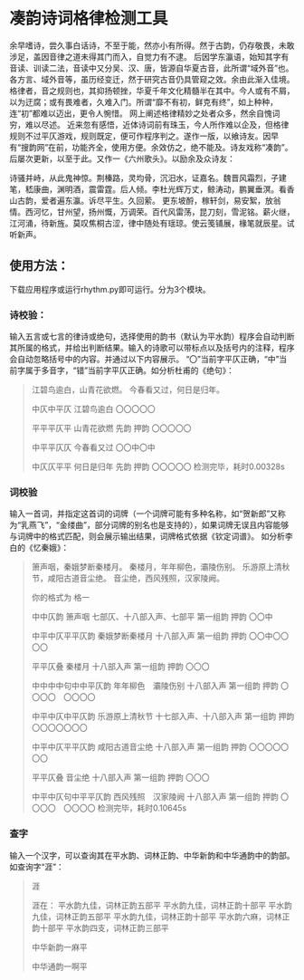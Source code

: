 # 凑韵诗词格律检测工具

余早嗜诗，尝久事白话诗，不至于能，然亦小有所得。然于古韵，仍存敬畏，未敢涉足，盖因音律之道未得其门而入，自觉力有不逮。
后因学东瀛语，始知其字有音读、训读二法，音读中又分吴、汉、唐，皆源自华夏古音，此所谓“域外音”也。各方言、域外音等，虽历经变迁，然于研究古音仍具管窥之效。余由此渐入佳境。
格律者，音之规则也，其抑扬顿挫，华夏千年文化精髓半在其中。今人或有不屑，以为迂腐；或有畏难者，久难入门。所谓“靡不有初，鲜克有终”，如上种种，连“初”都难以迈出，更令人惋惜。 网上阐述格律精妙之处者众多，然余自愧词穷，难以尽述。
近来忽有感悟，近体诗词前有珠玉，今人所作难以企及，但格律规则不过平仄游戏，规则既定，便可作程序判之。遂作一版，以飨诗友。因早有“搜韵网”在前，功能齐全，使用方便。余效仿之，绝不能及。诗友戏称“凑韵”。后屡次更新，以至于此。又作一《六州歌头》。以励余及众诗友：

诗骚并峙，从此鬼神惊。荆榛路，灵均骨，沉汨水，证嘉名。魏晋风霜烈，子建笔，嵇康曲，渊明酒，震雷霆。后人倾。李杜光辉万丈，鲸涛动，鹏翼垂溟。看香山古韵，爱者遍东瀛。诉尽平生。久回萦。
更东坡酹，稼轩剑，易安絮，放翁情。西河忆，甘州望，扬州慨，万调荣。百代风雷荡，昆刀刻，雪泥铭。薪火继，江河涌，待新旌。莫叹焦桐古涩，律中随处有瑶琼。使云笺铺展，椽笔就辰星。试听新声。

## 使用方法：
下载应用程序或运行rhythm.py即可运行。分为3个模块。

### 诗校验：
输入五言或七言的律诗或绝句，选择使用的韵书（默认为平水韵）程序会自动判断其所属的格式，并给出判断结果。输入的诗歌可以带标点以及括号内的注释，程序会自动忽略括号中的内容。并通过以下内容展示。
“〇”当前字平仄正确，“中”当前字属于多音字，“错”当前字平仄正确。如分析杜甫的《绝句》：
> 江碧鸟逾白，山青花欲燃。
> 今春看又过，何日是归年。
>
> 中仄中平仄
> 江碧鸟逾白	
> 〇〇〇〇〇
>
> 平平平仄平
> 山青花欲燃	先韵 押韵 
> 〇〇〇〇〇
>
> 中平平仄仄
> 今春看又过	
> 〇〇中〇中
>
> 中仄仄平平
> 何日是归年	先韵 押韵 
> 〇〇〇〇〇
> 检测完毕，耗时0.00328s

### 词校验
输入一首词，并指定这首词的词牌（一个词牌可能有多种名称，如“贺新郎”又称为“乳燕飞”，“金缕曲”，部分词牌的别名也是支持的），如果词牌无误且内容能够与词牌中的格式匹配，则会展示输出结果，词牌格式依据《钦定词谱》。
如分析李白的《忆秦娥》：
> 箫声咽，秦娥梦断秦楼月。
> 秦楼月，年年柳色，灞陵伤别。
> 乐游原上清秋节，咸阳古道音尘绝。
> 音尘绝，西风残照，汉家陵阙。
>
> 你的格式为 格一
>
> 中中仄韵
> 箫声咽 七部仄、十八部入声、七部平 第一组韵 押韵
> 〇〇中
>
> 中平中仄平平仄韵
> 秦娥梦断秦楼月 十八部入声 第一组韵 押韵
> 〇〇中〇〇〇〇
>
> 平平仄叠
> 秦楼月 十八部入声 第一组韵 押韵
> 〇〇〇
>
> 中中中中句中中平仄韵
> 年年柳色　灞陵伤别 十八部入声 第一组韵 押韵
> 〇〇〇〇　〇〇〇〇
> 
> 中平中仄中平仄韵
> 乐游原上清秋节 十七部入声、十八部入声 第一组韵 押韵
> 〇〇〇〇〇〇〇
> 
> 中平中仄平平仄韵
> 咸阳古道音尘绝 十八部入声 第一组韵 押韵
> 〇〇〇〇〇〇〇
> 
> 平平仄叠
> 音尘绝 十八部入声 第一组韵 押韵
> 〇〇〇
>
> 中平中仄句中平平仄韵
> 西风残照　汉家陵阙 十八部入声 第一组韵 押韵
> 〇〇〇〇　〇〇〇〇
> 检测完毕，耗时0.10645s

### 查字
输入一个汉字，可以查询其在平水韵、词林正韵、中华新韵和中华通韵中的韵部。如查询字“涯”：
> 涯
>
> 涯在：
> 平水韵九佳，词林正韵五部平
> 平水韵九佳，词林正韵十部平
> 平水韵九佳，词林正韵五部平
> 平水韵九佳，词林正韵十部平
> 平水韵六麻，词林正韵十部平
> 平水韵四支，词林正韵三部平
>
> 中华新韵一麻平
>
> 中华通韵一啊平